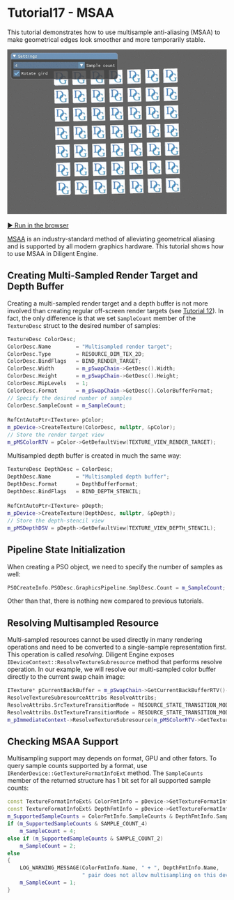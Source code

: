 # Tutorial17 - MSAA

This tutorial demonstrates how to use multisample anti-aliasing (MSAA) to make geometrical edges look smoother
and more temporarily stable.

![](Animation_Large.gif)

[:arrow_forward: Run in the browser](https://diligentgraphics.github.io/wasm-modules/Tutorial17_MSAA/Tutorial17_MSAA.html)

[MSAA](https://en.wikipedia.org/wiki/Multisample_anti-aliasing) is an industry-standard method of alleviating
geometrical aliasing and is supported by all modern graphics hardware. This tutorial shows how to use MSAA
in Diligent Engine.

## Creating Multi-Sampled Render Target and Depth Buffer

Creating a multi-sampled render target and a depth buffer is not more involved than
creating regular off-screen render targets (see
[Tutorial 12](https://github.com/DiligentGraphics/DiligentSamples/tree/master/Tutorials/Tutorial12_RenderTarget)).
In fact, the only difference is that we set `SampleCount` member of the `TextureDesc` struct to the
desired number of samples:

```cpp
TextureDesc ColorDesc;
ColorDesc.Name        = "Multisampled render target";
ColorDesc.Type        = RESOURCE_DIM_TEX_2D;
ColorDesc.BindFlags   = BIND_RENDER_TARGET;
ColorDesc.Width       = m_pSwapChain->GetDesc().Width;
ColorDesc.Height      = m_pSwapChain->GetDesc().Height;
ColorDesc.MipLevels   = 1;
ColorDesc.Format      = m_pSwapChain->GetDesc().ColorBufferFormat;
// Specify the desired number of samples
ColorDesc.SampleCount = m_SampleCount;

RefCntAutoPtr<ITexture> pColor;
m_pDevice->CreateTexture(ColorDesc, nullptr, &pColor);
// Store the render target view
m_pMSColorRTV = pColor->GetDefaultView(TEXTURE_VIEW_RENDER_TARGET);
```

Multisampled depth buffer is created in much the same way:
```cpp
TextureDesc DepthDesc = ColorDesc;
DepthDesc.Name        = "Multisampled depth buffer";
DepthDesc.Format      = DepthBufferFormat;
DepthDesc.BindFlags   = BIND_DEPTH_STENCIL;

RefCntAutoPtr<ITexture> pDepth;
m_pDevice->CreateTexture(DepthDesc, nullptr, &pDepth);
// Store the depth-stencil view
m_pMSDepthDSV = pDepth->GetDefaultView(TEXTURE_VIEW_DEPTH_STENCIL);
```

## Pipeline State Initialization

When creating a PSO object, we need to specify the number of samples as well:

```cpp
PSOCreateInfo.PSODesc.GraphicsPipeline.SmplDesc.Count = m_SampleCount;
```

Other than that, there is nothing new compared to previous tutorials.

## Resolving Multisampled Resource

Multi-sampled resources cannot be used directly in many rendering operations and need to be converted
to a single-sample representation first. This operation is called *resolving*.
Diligent Engine exposes `IDeviceContext::ResolveTextureSubresource` method that performs
resolve operation. In our example, we will resolve our multi-sampled color buffer directly
to the current swap chain image:

```cpp
ITexture* pCurrentBackBuffer = m_pSwapChain->GetCurrentBackBufferRTV()->GetTexture();
ResolveTextureSubresourceAttribs ResolveAttribs;
ResolveAttribs.SrcTextureTransitionMode = RESOURCE_STATE_TRANSITION_MODE_TRANSITION;
ResolveAttribs.DstTextureTransitionMode = RESOURCE_STATE_TRANSITION_MODE_TRANSITION;
m_pImmediateContext->ResolveTextureSubresource(m_pMSColorRTV->GetTexture(), pCurrentBackBuffer, ResolveAttribs);
```

## Checking MSAA Support

Multisampling support may depends on format, GPU and other fators. To query sample counts
supported by a format, use `IRenderDevice::GetTextureFormatInfoExt` method. The `SampleCounts`
member of the returned structure has 1 bit set for all supported sample counts:

```cpp
const TextureFormatInfoExt& ColorFmtInfo = pDevice->GetTextureFormatInfoExt(m_pSwapChain->GetDesc().ColorBufferFormat);
const TextureFormatInfoExt& DepthFmtInfo = pDevice->GetTextureFormatInfoExt(DepthBufferFormat);
m_SupportedSampleCounts = ColorFmtInfo.SampleCounts & DepthFmtInfo.SampleCounts;
if (m_SupportedSampleCounts & SAMPLE_COUNT_4)
    m_SampleCount = 4;
else if (m_SupportedSampleCounts & SAMPLE_COUNT_2)
    m_SampleCount = 2;
else
{
    LOG_WARNING_MESSAGE(ColorFmtInfo.Name, " + ", DepthFmtInfo.Name,
                        " pair does not allow multisampling on this device");
    m_SampleCount = 1;
}
```
